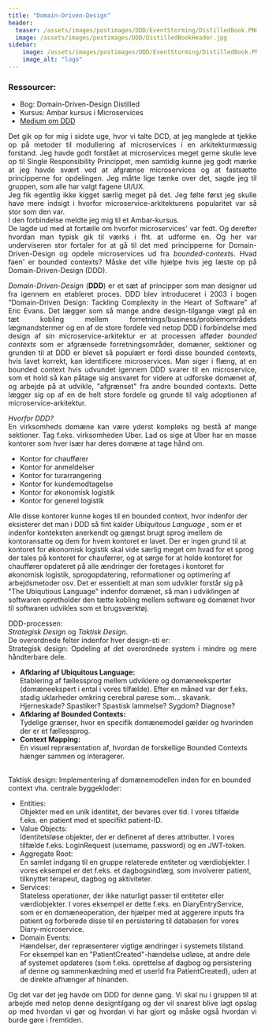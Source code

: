 ```yaml
---
title: "Domain-Driven-Design"
header:
  teaser: /assets/images/postimages/DDD/EventStorming/DistilledBook.PNG
  image: /assets/images/postimages/DDD/DistilledBookHeader.jpg
sidebar:
    image: /assets/images/postimages/DDD/EventStorming/DistilledBook.PNG
    image_alt: "logo"
---
```

<h3>Ressourcer:</h3>
<ul>
    <li>Bog: Domain-Driven-Design Distilled</li>
    <li>Kursus: Ambar kursus i Microservices</li>
    <li><a href="https://medium.com/@karahanozen/all-you-need-to-know-about-domain-driven-design-9d06c5234990">Medium om DDD</a></li>
</ul>
<p style="text-align: justify; hyphens: auto;">
Det gik op for mig i sidste uge, hvor vi talte DCD, at jeg manglede at tjekke op på metoder til modullering af microservices i en arkitekturmæssig forstand. Jeg havde godt forstået at microservices meget gerne skulle leve op til Single Responsibility Princippet, men samtidig kunne jeg godt mærke at jeg havde svært ved at afgrænse microservices og at fastsætte principperne for opdelingen. Jeg måtte lige tænke over det, sagde jeg til gruppen, som alle har valgt fagene UI/UX. 
<br>
Jeg fik egentlig ikke kigget særlig meget på det. Jeg følte først jeg skulle have mere indsigt i hvorfor microservice-arkitekturens popularitet var så stor som den var. 
<br>
I den forbindelse meldte jeg mig til et Ambar-kursus. 
<br>
De lagde ud med at fortælle om hvorfor microservices' var fedt. Og derefter hvordan man typisk gik til værks i fht. at udforme en. Og her var underviseren stor fortaler for at gå til det med principperne for Domain-Driven-Design og opdele microservices ud fra <i>bounded-contexts</i>. Hvad faen' er bounded contexts? Måske det ville hjælpe hvis jeg læste op på Domain-Driven-Design (DDD).
</p>
<p style="text-align: justify; hyphens: auto;">
<i>Domain-Driven-Design</i> (<b>DDD</b>) er et sæt af principper som man designer ud fra igennem en etableret proces. DDD blev introduceret i 2003 i bogen “Domain-Driven Design: Tackling Complexity in the Heart of Software”  af Eric Evans. Det lægger som så mange andre design-tilgange vægt på en tæt kobling mellem forretnings/business/problemområdets lægmandstermer og en af de store fordele ved netop DDD i forbindelse med design af sin microservice-arkitektur er at processen afføder <i> bounded contexts </i> som er afgrænsede forretningsområder, domæner, sektioner og grunden til at DDD er blevet så populært er fordi disse bounded contexts, hvis lavet korrekt, kan identificere microservices. Man siger i flæng, at en bounded context hvis udvundet igennem DDD svarer til en microservice, som et hold så kan påtage sig ansvaret for videre at udforske domænet af, og arbejde på at udvikle, "afgrænset" fra andre bounded contexts. Dette lægger sig op af en de helt store fordele og grunde til valg adoptionen af microservice-arkitektur. 
</p>
<p style="text-align: justify; hyphens: auto;">
<i>Hvorfor DDD?</i>
<br>
En virksomheds domæne kan være yderst kompleks og bestå af mange sektioner. Tag f.eks. virksomheden Uber. Lad os sige at Uber har en masse kontorer som hver især har deres domæne at tage hånd om. 
<ul>
<li>Kontor for chauffører</li>
<li>Kontor for anmeldelser</li>
<li>Kontor for turarrangering</li>
<li>Kontor for kundemodtagelse</li>
<li>Kontor for økonomisk logistik</li>
<li>Kontor for generel logistik</li>
</ul>
Alle disse kontorer kunne koges til en bounded context, hvor indenfor der eksisterer det man i DDD så fint kalder <i> Ubiquitous Language </i>, som er et indenfor konteksten anerkendt og gængst brugt sprog imellem de kontoransatte og dem for hvem kontoret er lavet. Der er ingen grund til at kontoret for økonomisk logistik skal vide særlig meget om hvad for et sprog der tales på kontoret for chauførrer, og at sørge for at holde kontoret for chauffører opdateret på alle ændringer der foretages i kontoret for økonomisk logistik, sprogopdatering, reformationer og optimering af arbejdsmetoder osv. Det er essentielt at man som udvikler forstår sig på "The Ubiqutious Language" indenfor domænet, så man i udviklingen af softwaren opretholder den tætte kobling mellem software og domænet hvor til softwaren udvikles som et brugsværktøj. 
</p>
<p style="text-align: justify; hyphens: auto;">
DDD-processen:
<br>
<i>Strategisk Design</i> og
<i> Taktisk Design</i>.
<br>
De overordnede felter indenfor hver design-sti er:
<br>
Strategisk design: Opdeling af det overordnede system i mindre og mere håndterbare dele.
<ul>
<li><b>Afklaring af Ubiquitous Language:</b></li> 
Etablering af fællessprog mellem udviklere og domæneeksperter (domæneekspert i ental i vores tilfælde). Efter en måned var der f.eks. stadig uklarheder omkring cerebral parese som... skavank. Hjerneskade? Spastiker? Spastisk lammelse? Sygdom? Diagnose?
<br>
<li><b>Afklaring af Bounded Contexts:</b></li>
Tydelige grænser, hvor en specifik domænemodel gælder og hvorinden der er et fællessprog.
<li><b>Context Mapping:</b></li> 
En visuel repræsentation af, hvordan de forskellige Bounded Contexts hænger sammen og interagerer.
</ul>
<br>
Taktisk design: Implementering af domænemodellen inden for en bounded context vha. centrale byggekloder:
<br>
<ul>
<li> Entities:</li>
Objekter med en unik identitet, der bevares over tid. I vores tilfælde f.eks. en patient med et specifikt patient-ID.
<li> Value Objects:</li>
Identitetsløse objekter, der er defineret af deres attributter. I vores tilfælde f.eks. LoginRequest (username, password) og en JWT-token.    
<li> Aggregate Root:</li>
En samlet indgang til en gruppe relaterede entiteter og værdiobjekter. I vores eksempel er det f.eks. et dagbogsindlæg, som involverer patient, tilknyttet terapeut, dagbog og aktiviteter. 
<li> Services:</li>
Stateless operationer, der ikke naturligt passer til entiteter eller værdiobjekter. I vores eksempel er dette f.eks. en DiaryEntryService, som er en domæneoperation, der hjælper med at aggerere inputs fra patient og forberede disse til en persistering til databasen for vores Diary-microservice.
<li> Domain Events:</li>
Hændelser, der repræsenterer vigtige ændringer i systemets tilstand. For eksempel kan en "PatientCreated"-hændelse udløse, at andre dele af systemet opdateres (som f.eks. oprettelse af dagbog og persistering af denne og sammenkædning med et userId fra PatientCreated), uden at de direkte afhænger af hinanden.
</ul>
</p>

<p style="text-align: justify; hyphens: auto;">
Og det var det jeg havde om DDD for denne gang. 
Vi skal nu i gruppen til at arbejde med netop denne designtilgang og der vil snarest blive lagt opslag op med hvordan vi gør og hvordan vi har gjort og måske også hvordan vi burde gøre i fremtiden.
</p>